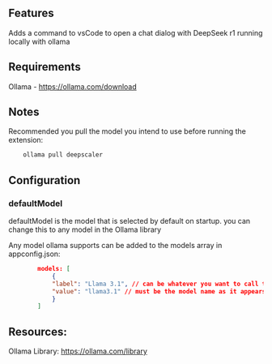 ## Features

Adds a command to vsCode to open a chat dialog with DeepSeek r1 running locally with ollama

## Requirements

Ollama - https://ollama.com/download

## Notes

Recommended you pull the model you intend to use before running the extension:

```bash
    ollama pull deepscaler
```

## Configuration

### defaultModel

defaultModel is the model that is selected by default on startup. you can change this to any model in the Ollama library

Any model ollama supports can be added to the models array in appconfig.json:
```json
        models: [
            { 
            "label": "Llama 3.1", // can be whatever you want to call the model
            "value": "llama3.1" // must be the model name as it appears in the Ollama library: 
            }
        ]
```


## Resources:

Ollama Library: https://ollama.com/library
